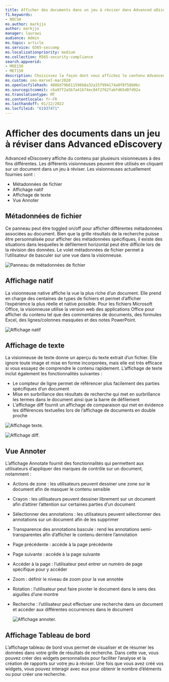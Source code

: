 ```yaml
---
title: Afficher des documents dans un jeu à réviser dans Advanced eDiscovery
f1.keywords:
- NOCSH
ms.author: markjjo
author: markjjo
manager: laurawi
audience: Admin
ms.topic: article
ms.service: O365-seccomp
ms.localizationpriority: medium
ms.collection: M365-security-compliance
search.appverid:
- MOE150
- MET150
description: Choisissez la façon dont vous affichez le contenu Advanced eDiscovery, tel que le texte, l’annoter, le converti ou l’affichage natif.
ms.custom: seo-marvel-mar2020
ms.openlocfilehash: 4086d79b611596b8a32a15f994174a0f8f58b0bc
ms.sourcegitcommit: c6a97f2a5b7a41b74ec84f2f62fabfd65d8fd92a
ms.translationtype: MT
ms.contentlocale: fr-FR
ms.lasthandoff: 01/12/2022
ms.locfileid: "61937471"
---
```

# <a name="view-documents-in-a-review-set-in-advanced-ediscovery"></a>Afficher des documents dans un jeu à réviser dans Advanced eDiscovery

Advanced eDiscovery affiche du contenu par plusieurs visionneuses à des fins différentes. Les différents visionneuses peuvent être utilisés en cliquant sur un document dans un jeu à réviser. Les visionneuses actuellement fournies sont :

- Métadonnées de fichier
- Affichage natif
- Affichage de texte
- Vue Annoter

## <a name="file-metadata"></a>Métadonnées de fichier

Ce panneau peut être toggled on/off pour afficher différentes métadonnées associées au document. Bien que la grille résultats de la recherche puisse être personnalisée pour afficher des métadonnées spécifiques, il existe des situations dans lesquelles le défilement horizontal peut être difficile lors de la révision des données. Le volet métadonnées de fichier permet à l’utilisateur de basculer sur une vue dans la visionneuse.

![Panneau de métadonnées de fichier
](../media/Reviewimage2.png)

## <a name="native-view"></a>Affichage natif

La visionneuse native affiche la vue la plus riche d’un document. Elle prend en charge des centaines de types de fichiers et permet d’afficher l’expérience la plus réelle et native possible. Pour les fichiers Microsoft Office, la visionneuse utilise la version web des applications Office pour afficher du contenu tel que des commentaires de documents, des formules Excel, des lignes/colonnes masquées et des notes PowerPoint.

![Affichage natif
](../media/Reviewimage3.png)

## <a name="text-view"></a>Affichage de texte

La visionneuse de texte donne un aperçu du texte extrait d’un fichier. Elle ignore toute image et mise en forme incorporées, mais elle est très efficace si vous essayez de comprendre le contenu rapidement. L’affichage de texte inclut également les fonctionnalités suivantes :

- Le compteur de ligne permet de référencer plus facilement des parties spécifiques d’un document
- Mise en surbrillance des résultats de recherche qui met en surbrillance les termes dans le document ainsi que la barre de défilement
- L’affichage diff fournit un affichage de comparaison qui met en évidence les différences textuelles lors de l’affichage de documents en double proche

![Affichage texte.](../media/Reviewimage4.png)

![Affichage diff.](../media/Reviewimage5.png)

## <a name="annotate-view"></a>Vue Annoter

L’affichage Annotate fournit des fonctionnalités qui permettent aux utilisateurs d’appliquer des marques de contrôle sur un document, notamment :

- Actions de zone : les utilisateurs peuvent dessiner une zone sur le document afin de masquer le contenu sensible
- Crayon : les utilisateurs peuvent dessiner librement sur un document afin d’attirer l’attention sur certaines parties d’un document
- Sélectionner des annotations : les utilisateurs peuvent sélectionner des annotations sur un document afin de les supprimer
- Transparence des annotations bascule : rend les annotations semi-transparentes afin d’afficher le contenu derrière l’annotation
- Page précédente : accéde à la page précédente
- Page suivante : accéde à la page suivante
- Accéder à la page : l’utilisateur peut entrer un numéro de page spécifique pour y accéder
- Zoom : définir le niveau de zoom pour la vue annotée
- Rotation : l’utilisateur peut faire pivoter le document dans le sens des aiguilles d’une montre
- Recherche : l’utilisateur peut effectuer une recherche dans un document et accéder aux différentes occurrences dans le document

  ![Affichage annoter.](../media/Reviewimage1.png)

## <a name="dashboard-view"></a>Affichage Tableau de bord

L’affichage tableau de bord vous permet de visualiser et de résumer les données dans votre grille de résultats de recherche. Dans cette vue, vous pouvez créer des widgets personnalisés pour faciliter l’analyse et la création de rapports sur votre jeu à réviser. Une fois que vous avez créé vos widgets, vous pouvez interagir avec eux pour obtenir le nombre d’éléments ou pour créer une recherche.
